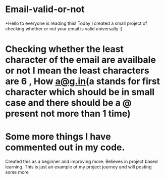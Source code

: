 # Email-valid-or-not
*Hello to everyone is reading this!
Today I created a small project of checking whether or not your email is valid universally :) 
# Checking whether the least character of the email are availbale or not I mean the least characters are 6 , How a@g.in(a stands for first character which should be in small case and there should be a @ present not more than 1 time)
# Some more things I have commented out in my code.
Created this as a beginner and improving more.
Believes in project based learning.
This is just an example of my project journey and will posting some more   
